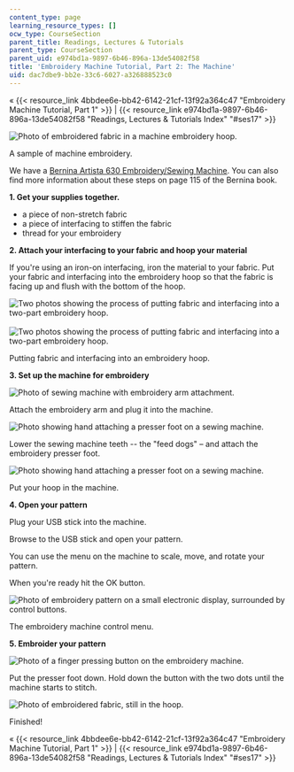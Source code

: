 ```yaml
---
content_type: page
learning_resource_types: []
ocw_type: CourseSection
parent_title: Readings, Lectures & Tutorials
parent_type: CourseSection
parent_uid: e974bd1a-9897-6b46-896a-13de54082f58
title: 'Embroidery Machine Tutorial, Part 2: The Machine'
uid: dac7dbe9-bb2e-33c6-6027-a326888523c0
---
```


« {{< resource_link 4bbdee6e-bb42-6142-21cf-13f92a364c47 "Embroidery Machine Tutorial, Part 1" >}} | {{< resource_link e974bd1a-9897-6b46-896a-13de54082f58 "Readings, Lectures & Tutorials Index" "#ses17" >}}

![Photo of embroidered fabric in a machine embroidery hoop.](/courses/media-arts-and-sciences/mas-962-special-topics-new-textiles-spring-2010/readings-lectures-tutorials/tut17_embr2/embroidery.jpg)

A sample of machine embroidery.

We have a [Bernina Artista 630 Embroidery/Sewing Machine](http://www.berninausa.com/product_detail-n2-i13-sUS.html). You can also find more information about these steps on page 115 of the Bernina book.

**1\. Get your supplies together.**

*   a piece of non-stretch fabric
*   a piece of interfacing to stiffen the fabric
*   thread for your embroidery

**2\. Attach your interfacing to your fabric and hoop your material**

If you're using an iron-on interfacing, iron the material to your fabric. Put your fabric and interfacing into the embroidery hoop so that the fabric is facing up and flush with the bottom of the hoop.

![Two photos showing the process of putting fabric and interfacing into a two-part embroidery hoop.](/courses/media-arts-and-sciences/mas-962-special-topics-new-textiles-spring-2010/readings-lectures-tutorials/tut17_embr2/hoop.jpg)     ![Two photos showing the process of putting fabric and interfacing into a two-part embroidery hoop.](/courses/media-arts-and-sciences/mas-962-special-topics-new-textiles-spring-2010/readings-lectures-tutorials/tut17_embr2/hoop2.jpg)

Putting fabric and interfacing into an embroidery hoop.

**3\. Set up the machine for embroidery**

![Photo of sewing machine with embroidery arm attachment.](/courses/media-arts-and-sciences/mas-962-special-topics-new-textiles-spring-2010/readings-lectures-tutorials/tut17_embr2/embroidery_arm.jpg)

Attach the embroidery arm and plug it into the machine.

![Photo showing hand attaching a presser foot on a sewing machine.](/courses/media-arts-and-sciences/mas-962-special-topics-new-textiles-spring-2010/readings-lectures-tutorials/tut17_embr2/presser_foot.jpg)

Lower the sewing machine teeth -- the "feed dogs" – and attach the embroidery presser foot.

![Photo showing hand attaching a presser foot on a sewing machine.](/courses/media-arts-and-sciences/mas-962-special-topics-new-textiles-spring-2010/readings-lectures-tutorials/tut17_embr2/ready_to_embroider.jpg)

Put your hoop in the machine.

**4\. Open your pattern**

Plug your USB stick into the machine.

Browse to the USB stick and open your pattern.

You can use the menu on the machine to scale, move, and rotate your pattern.

When you're ready hit the OK button.

![Photo of embroidery pattern on a small electronic display, surrounded by control buttons.](/courses/media-arts-and-sciences/mas-962-special-topics-new-textiles-spring-2010/readings-lectures-tutorials/tut17_embr2/embroidery_machinescreen.jpg)

The embroidery machine control menu.

**5\. Embroider your pattern**

![Photo of a finger pressing button on the embroidery machine.](/courses/media-arts-and-sciences/mas-962-special-topics-new-textiles-spring-2010/readings-lectures-tutorials/tut17_embr2/embroidery_machinesreen2.jpg)

Put the presser foot down. Hold down the button with the two dots until the machine starts to stitch.

![Photo of embroidered fabric, still in the hoop.](/courses/media-arts-and-sciences/mas-962-special-topics-new-textiles-spring-2010/readings-lectures-tutorials/tut17_embr2/embroidery.jpg)

Finished!

« {{< resource_link 4bbdee6e-bb42-6142-21cf-13f92a364c47 "Embroidery Machine Tutorial, Part 1" >}} | {{< resource_link e974bd1a-9897-6b46-896a-13de54082f58 "Readings, Lectures & Tutorials Index" "#ses17" >}}